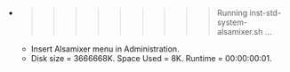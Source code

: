 * >>>>>>>>> Running inst-std-system-alsamixer.sh ...
  * Insert Alsamixer menu in Administration.
  * Disk size = 3666668K. Space Used = 8K. Runtime = 00:00:00:01.
